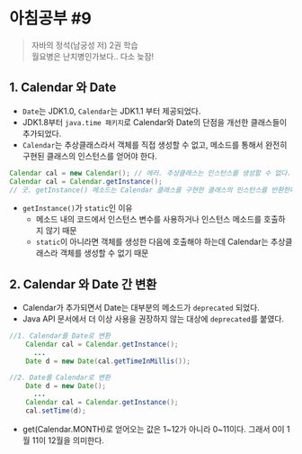 # 아침공부 #9
>자바의 정석(남궁성 저) 2권 학습  
>월요병은 난치병인가보다.. 다소 늦잠!

## 1. Calendar 와 Date
- `Date`는 JDK1.0, `Calendar`는 JDK1.1 부터 제공되었다.
- JDK1.8부터 `java.time 패키지`로 Calendar와 Date의 단점을 개선한 클래스들이 추가되었다.
- `Calendar`는 추상클래스라서 객체를 직접 생성할 수 없고, 메소드를 통해서 완전히 구현된 클래스의 인스턴스를 얻어야 한다.
```java
Calendar cal = new Calendar(); // 에러. 추상클래스는 인스턴스를 생성할 수 없다.
Calendar cal = Calendar.getInstance();
// 굿. getInstance() 메소드는 Calendar 클래스를 구현한 클래스의 인스턴스를 반환한다.
```
- `getInstance()`가 `static`인 이유
  - 메소드 내의 코드에서 인스턴스 변수를 사용하거나 인스턴스 메소드를 호출하지 않기 때문
  - `static`이 아니라면 객체를 생성한 다음에 호출해야 하는데 Calendar는 추상클래스라 객체를 생성할 수 없기 때문

## 2. Calendar 와 Date 간 변환
- Calendar가 추가되면서 Date는 대부분의 메소드가 `deprecated` 되었다.
- Java API 문서에서 더 이상 사용을 권장하지 않는 대상에 `deprecated`를 붙였다.
```java
//1. Calendar를 Date로 변환
    Calendar cal = Calendar.getInstance();
      ...
    Date d = new Date(cal.getTimeInMillis());

//2. Date를 Calendar로 변환
    Date d = new Date();
      ...
    Calendar cal = Calendar.getInstance();
    cal.setTime(d);
```
- get(Calendar.MONTH)로 얻어오는 값은 1\~12가 아니라 0\~11이다. 그래서 0이 1월 11이 12월을 의미한다.
